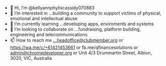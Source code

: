 - 👋 Hi, I’m @kellyannphyliscassidy070883
- 👀 I’m interested in ...building a community to support victims of physical, emotional and intellectual abuse
- 🌱 I’m currently learning ...developing apps, enviroments and systems
- 💞️ I’m looking to collaborate on ...fundraising, platform building, engineering and telecommunications
- 📫 How to reach me ...headoffice@clubmember.org or  https://wa.me/c/+61421453661 or fb.me/qfinancesolutions or admin@chromedeveloper.org or Unit 4/3 Drummartin Street, Albion, 3020, VIC, Australia

<!---
kellyannphyliscassidy/headoffice@clubmember.org is a ✨ special ✨ repository because its `README.md` (this file) appears on your GitHub profile.
You can click the Preview link to take a look at your changes.
--->
